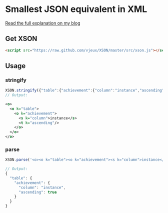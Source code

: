 # Smallest JSON equivalent in XML

[Read the full explanation on my blog](http://blog.vjeux.com/2013/xson-smallest-json-equivalent-in-xml)

## Get XSON

```html
<script src="https://raw.github.com/vjeux/XSON/master/src/xson.js"></script>
```

## Usage

### stringify

```javascript
XSON.stringify({"table":{"achievement":{"column":"instance","ascending":true}}}, null, '  ')
// Output:
```
```xml
<o>
  <o k="table">
    <o k="achievement">
      <s k="column">instance</s>
      <t k="ascending"/>
    </o>
  </o>
</o>
```

### parse

```javascript
XSON.parse('<o><o k="table"><o k="achievement"><s k="column">instance</s><t k="ascending"/></o></o></o>')

// Output:
{
  "table": {
    "achievement": {
      "column": "instance",
      "ascending": true
    }
  }
}
```

